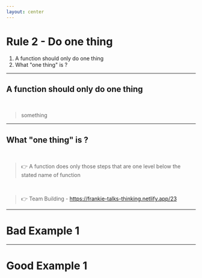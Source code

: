 ```yaml
---
layout: center
---
```


# Rule 2 - Do one thing
1. A function should only do one thing
2. What "one thing" is ?

---

## A function should only do one thing

<br>

> something

---

## What "one thing" is ?

<br>

> 👉 A function does only those steps that are one level below the stated name of function

<br>

> 👉 Team Building - https://frankie-talks-thinking.netlify.app/23

---

# Bad Example 1

---

# Good Example 1